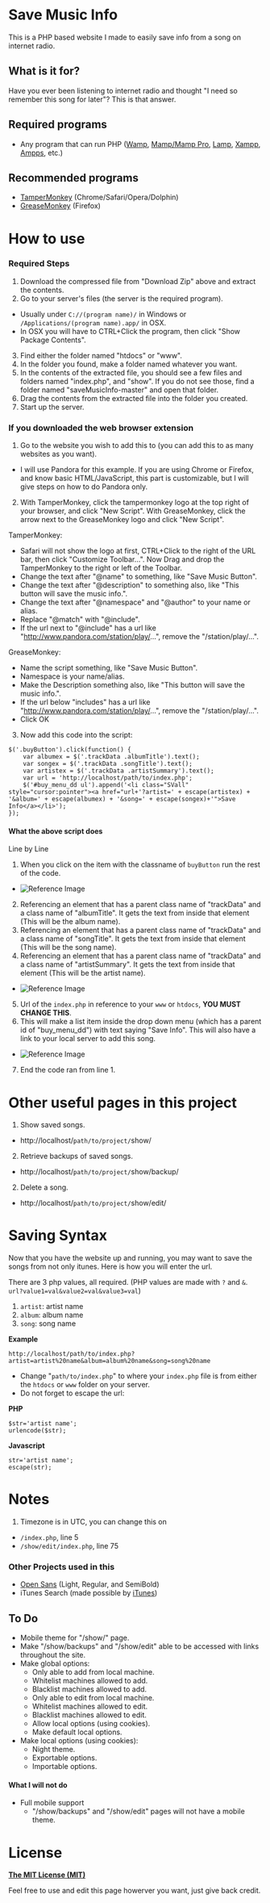 # Save Music Info

This is a PHP based website I made to easily save info from a song on internet radio.

## What is it for?

Have you ever been listening to internet radio and thought "I need so remember this song for later"?  This is that answer.

## Required programs

* Any program that can run PHP ([Wamp](http://www.wampserver.com/en/), [Mamp/Mamp Pro](https://www.mamp.info/en/),  [Lamp](https://en.wikipedia.org/wiki/LAMP_\(software_bundle\)#External_links),  [Xampp](https://www.apachefriends.org/index.html),  [Ampps](http://www.ampps.com/), etc.)

## Recommended programs

* [TamperMonkey](http://tampermonkey.net/) (Chrome/Safari/Opera/Dolphin)
* [GreaseMonkey](https://addons.mozilla.org/en-US/firefox/addon/greasemonkey/) (Firefox)

# How to use

### Required Steps

1. Download the compressed file from "Download Zip" above and extract the contents.
2. Go to your server's files (the server is the required program).
 * Usually under `C://(program name)/` in Windows or `/Applications/(program name).app/` in OSX.
 * In OSX you will have to CTRL+Click the program, then click "Show Package Contents".
3. Find either the folder named "htdocs" or "www".
4. In the folder you found, make a folder named whatever you want.
5. In the contents of the extracted file, you should see a few files and folders named "index.php", and "show".  If you do not see those, find a folder named "saveMusicInfo-master" and open that folder.
6. Drag the contents from the extracted file into the folder you created.
7. Start up the server.

### If you downloaded the web browser extension

1. Go to the website you wish to add this to (you can add this to as many websites as you want).
 * I will use Pandora for this example.  If you are using Chrome or Firefox, and know basic HTML/JavaScript, this part is customizable, but I will give steps on how to do Pandora only.
2. With TamperMonkey, click the tampermonkey logo at the top right of your browser, and click "New Script".  With GreaseMonkey, click the arrow next to the GreaseMonkey logo and click "New Script".


 TamperMonkey:
  * Safari will not show the logo at first, CTRL+Click to the right of the URL bar, then click "Customize Toolbar...".  Now Drag and drop the TamperMonkey to the right or left of the Toolbar.
  * Change the text after "@name" to something, like "Save Music Button".
  * Change the text after "@description" to something also, like "This button will save the music info.".
  * Change the text after "@namespace" and "@author" to your name or alias.
  * Replace "@match" with "@include".
  * If the url next to "@include" has a url like "http://www.pandora.com/station/play/...", remove the "/station/play/...".
  
  
 GreaseMonkey:
  * Name the script something, like "Save Music Button".
  * Namespace is your name/alias.
  * Make the Description something also, like "This button will save the music info.".
  * If the url below "includes" has a url like "http://www.pandora.com/station/play/...", remove the "/station/play/...".
  * Click OK
3. Now add this code into the script:

```
$('.buyButton').click(function() {
    var albumex = $('.trackData .albumTitle').text();
    var songex = $('.trackData .songTitle').text();
    var artistex = $('.trackData .artistSummary').text();
    var url = 'http://localhost/path/to/index.php';
    $('#buy_menu_dd ul').append('<li class="SVall" style="cursor:pointer"><a href="url+'?artist=' + escape(artistex) + '&album=' + escape(albumex) + '&song=' + escape(songex)+'">Save Info</a></li>');
});
```

#### What the above script does

Line by Line

1. When you click on the item with the classname of `buyButton` run the rest of the code.
 * ![Reference Image](https://raw.githubusercontent.com/jaketr00/saveMusicInfo/master/resources/buyButton.png)
2. Referencing an element that has a parent class name of "trackData" and a class name of "albumTitle". It gets the text from inside that element (This will be the album name).
3. Referencing an element that has a parent class name of "trackData" and a class name of "songTitle". It gets the text from inside that element (This will be the song name).
4. Referencing an element that has a parent class name of "trackData" and a class name of "artistSummary". It gets the text from inside that element (This will be the artist name).
 * ![Reference Image](https://raw.githubusercontent.com/jaketr00/saveMusicInfo/master/resources/song%20info.png)
5. Url of the `index.php` in reference to your `www` or `htdocs`, **YOU MUST CHANGE THIS**.
6. This will make a list item inside the drop down menu (which has a parent id of "buy_menu_dd") with text saying "Save Info".  This will also have a link to your local server to add this song.
 * ![Reference Image](https://raw.githubusercontent.com/jaketr00/saveMusicInfo/master/resources/button.png)
7. End the code ran from line 1.

# Other useful pages in this project

1. Show saved songs.
 * http://localhost/`path/to/project/`show/
2. Retrieve backups of saved songs.
 * http://localhost/`path/to/project/`show/backup/
2. Delete a song.
 * http://localhost/`path/to/project/`show/edit/

# Saving Syntax

Now that you have the website up and running, you may want to save the songs from not only itunes.  Here is how you will enter the url.

There are 3 php values, all required. (PHP values are made with `?` and `&`.  `url?value1=val&value2=val&value3=val`)

1. `artist`: artist name
1. `album`: album name
1. `song`: song name

**Example**

`http://localhost/path/to/index.php?artist=artist%20name&album=album%20name&song=song%20name`

* Change "`path/to/index.php`" to where your `index.php` file is from either the `htdocs` or `www` folder on your server.
* Do not forget to escape the url:

**PHP**
```
$str='artist name';
urlencode($str);
```

**Javascript**
```
str='artist name';
escape(str);
```

# Notes

1. Timezone is in UTC, you can change this on
 * `/index.php`, line 5
 * `/show/edit/index.php`, line 75

### Other Projects used in this

* [Open Sans](https://www.google.com/fonts/specimen/Open+Sans) (Light, Regular, and SemiBold)
* iTunes Search (made possible by [iTunes](http://www.itunes.com/))

## To Do

* Mobile theme for "/show/" page.
* Make "/show/backups" and "/show/edit" able to be accessed with links throughout the site.
* Make global options:
  * Only able to add from local machine.
  * Whitelist machines allowed to add.
  * Blacklist machines allowed to add.
  * Only able to edit from local machine.
  * Whitelist machines allowed to edit.
  * Blacklist machines allowed to edit.
  * Allow local options (using cookies).
  * Make default local options.
* Make local options (using cookies):
  * Night theme.
  * Exportable options.
  * Importable options.

#### What I will not do

* Full mobile support
  * "/show/backups" and "/show/edit" pages will not have a mobile theme.

# License

[**The MIT License (MIT)**](https://github.com/jaketr00/saveMusicInfo/blob/visual/LICENSE.md)

Feel free to use and edit this page howerver you want, just give back credit.
